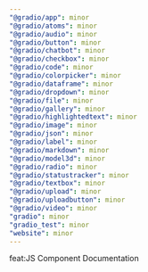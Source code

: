 ```yaml
---
"@gradio/app": minor
"@gradio/atoms": minor
"@gradio/audio": minor
"@gradio/button": minor
"@gradio/chatbot": minor
"@gradio/checkbox": minor
"@gradio/code": minor
"@gradio/colorpicker": minor
"@gradio/dataframe": minor
"@gradio/dropdown": minor
"@gradio/file": minor
"@gradio/gallery": minor
"@gradio/highlightedtext": minor
"@gradio/image": minor
"@gradio/json": minor
"@gradio/label": minor
"@gradio/markdown": minor
"@gradio/model3d": minor
"@gradio/radio": minor
"@gradio/statustracker": minor
"@gradio/textbox": minor
"@gradio/upload": minor
"@gradio/uploadbutton": minor
"@gradio/video": minor
"gradio": minor
"gradio_test": minor
"website": minor
---
```


feat:JS Component Documentation
